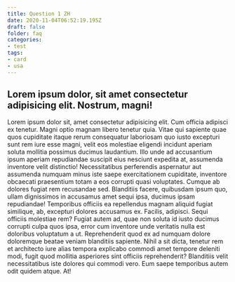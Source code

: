 ```yaml
---
title: Question 1 ZH
date: 2020-11-04T06:52:19.195Z
draft: false
folder: faq 
categories:
- test
tags:
- card
- usa
---
```


## Lorem ipsum dolor, sit amet consectetur adipisicing elit. Nostrum, magni!

Lorem ipsum dolor sit, amet consectetur adipisicing elit. Cum officia adipisci ex tenetur. Magni optio magnam libero tenetur quia. Vitae qui sapiente quae quos cupiditate itaque rerum consequatur laboriosam quo iusto excepturi sunt rem iure esse magni, velit eos molestiae eligendi incidunt aperiam soluta mollitia possimus ducimus laudantium. Illo unde ad accusantium ipsum aperiam repudiandae suscipit eius nesciunt expedita at, assumenda inventore velit distinctio! Necessitatibus perferendis aspernatur aut assumenda numquam minus iste saepe exercitationem cupiditate, inventore obcaecati praesentium totam a eos corrupti quasi voluptates. Cumque ab dolores fugiat rem recusandae sed. Blanditiis facere, quibusdam ipsum quo, ullam dignissimos in accusamus amet sequi ipsa, ducimus ipsam repudiandae! Temporibus officiis ea repellendus magnam aliquid fugiat similique, ab, excepturi dolores accusamus ex. Facilis, adipisci. Sequi officiis molestiae rem? Fugiat autem ad, quae non soluta id iusto ducimus corrupti culpa quos ipsa, error cum inventore unde veritatis nulla est doloribus voluptatum a ut. Reprehenderit quod ex ad numquam dolore doloremque beatae veniam blanditiis sapiente. Nihil a sit dicta, tenetur rem et architecto iure alias tempora explicabo commodi amet tempore deleniti modi, fugit quod mollitia asperiores sint officiis reprehenderit? Blanditiis velit necessitatibus iste dolores qui commodi vero. Eum saepe temporibus autem odit quidem atque. At!
